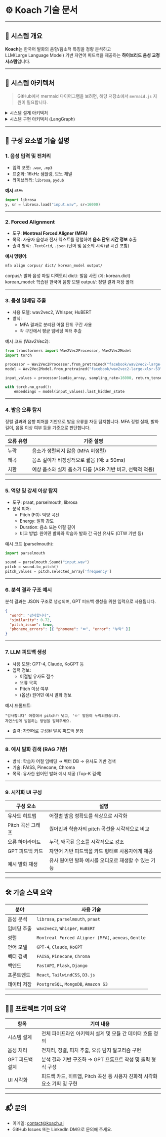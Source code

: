 # ⚙️ Koach 기술 문서

---

## 🧠 시스템 개요

**Koach**는 한국어 발화의 음향/음소적 특징을 정량 분석하고  
LLM(Large Language Model) 기반 자연어 피드백을 제공하는 **하이브리드 음성 교정 시스템**입니다.

---

## 🧱 시스템 아키텍처

> GitHub에서 mermaid 다이어그램을 보려면, 해당 저장소에서 `mermaid.js` 지원이 필요합니다.

<details>
<summary>시스템 설계 아키텍처</summary>

```mermaid
flowchart TD
    A["🎙️ 학습자 음성 입력"] --> B1["📁 음성 전처리"]

    B1 --> B2["🧭 Forced Alignment\n(단어/음소 정렬)"]
    B1 --> B3["📈 음향 피처 추출\n(Pitch, Duration 등)"]
    B1 --> B4["🧠 음성 임베딩 추출\n(Wav2Vec2 / Whisper)"]

    B2 --> C1["🔍 발음 오류 탐지"]
    B3 --> C2["🔍 억양 및 강세 이상 탐지"]
    B4 --> C3["🔍 원어민 발화와 유사도 분석"]

    C1 --> D["🧠 LLM 피드백 프롬프트 구조 구성\n(분석 결과 통합)"]
    C2 --> D
    C3 --> D

    D --> E["🧠 LLM 피드백 결과 생성\n(분석 기반 프롬프트)"]

    E --> F["🖥️ UI 출력\n시각화 및 피드백 카드"]
```
</details>

<details>
<summary>시스템 구현 아키텍처 (LangGraph)</summary>

```mermaid
flowchart TD
    Start([▶️ Start]) --> ExtractFeatures["🎧 ExtractFeatures<br>피처 추출"]
    ExtractFeatures -->|✔| AnalyzeFeatures["🧠 AnalyzeFeatures<br>발음 오류, pitch, 유사도"]
    ExtractFeatures -->|❌ 오류| ErrorHandler["🚨 ErrorHandler<br>예외 처리"]

    AnalyzeFeatures -->|✔| ClassifyFeedback["🧠 ClassifyFeedbackType<br>칭찬형 / 제안형 / 오류수정형"]
    AnalyzeFeatures -->|❌ 오류| ErrorHandler

    ClassifyFeedback -->|칭찬형| GPT_Praise["🤖 GPT_Praise<br>칭찬 중심 피드백"]
    ClassifyFeedback -->|제안형| GPT_Suggest["🤖 GPT_Suggest<br>발음 개선 제안"]
    ClassifyFeedback -->|수정형| GPT_ErrorFix["🤖 GPT_ErrorFix<br>오류 수정 설명"]
    ClassifyFeedback -->|❌ 오류| ErrorHandler

    %% GPT 노드 결과
    GPT_Praise -->|✔| SaveFeedback["💾 SaveFeedback<br>피드백 저장"]
    GPT_Suggest -->|✔| SaveFeedback
    GPT_ErrorFix -->|✔| SaveFeedback

    %% GPT 실패 시 재시도
    GPT_Praise -->|❌ 실패| RetryGPT["🔁 RetryGPT<br>GPT 재시도"]
    GPT_Suggest -->|❌ 실패| RetryGPT
    GPT_ErrorFix -->|❌ 실패| RetryGPT

    RetryGPT -->|재시도 성공| SaveFeedback
    RetryGPT -->|재시도 실패| ErrorHandler

    %% 오류 핸들링 → fallback 피드백
    ErrorHandler --> LogError["📝 LogError<br>에러 정보 저장"]
    LogError --> FallbackFeedback["🛟 FallbackFeedback<br>기본 피드백 생성"]
    FallbackFeedback --> SaveFeedback

    SaveFeedback --> LogState["📊 LogState<br>중간 결과 저장"]
    LogState --> UserNotification["📣 UserNotification<br>사용자 메시지 구성"]
    UserNotification --> Return(["✅ Return<br>피드백 응답 반환"])
    Return --> End([🏁 End])
```

</details>

---

## 🔧 구성 요소별 기술 설명

### 1. 음성 입력 및 전처리

- 입력 포맷: `.wav`, `.mp3`
- 표준화: 16kHz 샘플링, 모노 채널
- 라이브러리: `librosa`, `pydub`

**예시 코드:**

```python
import librosa
y, sr = librosa.load("input.wav", sr=16000)
```

---

### 2. Forced Alignment

- 도구: **Montreal Forced Aligner (MFA)**
- 목적: 사용자 음성과 전사 텍스트를 정렬하여 **음소 단위 시간 정보** 추출
- 출력 형식: `.TextGrid`, `.json` (단어 및 음소의 시작/끝 시간 포함)

**예시 명령어:**

```bash
mfa align corpus/ dict/ korean_model output/
```

corpus/: 발화 음성 파일 디렉토리
dict/: 발음 사전 (예: korean.dict)
korean_model: 학습된 한국어 음향 모델
output/: 정렬 결과 저장 폴더

---

### 3. 음성 임베딩 추출

- 사용 모델: wav2vec2, Whisper, HuBERT
- 방식:
  - MFA 결과로 분리된 어절 단위 구간 사용
  - 각 구간에서 평균 임베딩 벡터 추출

예시 코드 (Wav2Vec2):

```python
from transformers import Wav2Vec2Processor, Wav2Vec2Model
import torch

processor = Wav2Vec2Processor.from_pretrained("facebook/wav2vec2-large-xlsr-53")
model = Wav2Vec2Model.from_pretrained("facebook/wav2vec2-large-xlsr-53")

input_values = processor(audio_array, sampling_rate=16000, return_tensors="pt").input_values

with torch.no_grad():
    embeddings = model(input_values).last_hidden_state
```

---

### 4. 발음 오류 탐지

정렬 결과와 음향 피처를 기반으로 발음 오류를 자동 탐지합니다.
MFA 정렬 실패, 발화 길이, 음절 이상 여부 등을 기준으로 판단합니다.

| 오류 유형 | 기준 설명                                                 |
| --------- | --------------------------------------------------------- |
| 누락      | 음소가 정렬되지 않음 (MFA 미정렬)                         |
| 왜곡      | 음소 길이가 비정상적으로 짧음 (예: ≤ 50ms)                |
| 치환      | 예상 음소와 실제 음소가 다름 (ASR 기반 비교, 선택적 적용) |

---

### 5. 억양 및 강세 이상 탐지

- 도구: praat, parselmouth, librosa
- 분석 피처:
  - Pitch (F0): 억양 곡선
  - Energy: 발화 강도
  - Duration: 음소 또는 어절 길이
  - 비교 방법: 원어민 발화와 학습자 발화 간 곡선 유사도 (DTW 기반 등)

예시 코드 (parselmouth):

```python
import parselmouth

sound = parselmouth.Sound("input.wav")
pitch = sound.to_pitch()
pitch_values = pitch.selected_array['frequency']
```

---

### 6. 분석 결과 구조 예시

분석 결과는 JSON 구조로 생성되며, GPT 피드백 생성을 위한 입력으로 사용됩니다.

```json
{
  "word": "감사합니다",
  "similarity": 0.72,
  "pitch_issue": true,
  "phoneme_errors": [{ "phoneme": "ㅁ", "error": "누락" }]
}
```

---

### 7. LLM 피드백 생성

- 사용 모델: GPT-4, Claude, KoGPT 등
- 입력 정보:
  - 어절별 유사도 점수
  - 오류 목록
  - Pitch 이상 여부
  - (옵션) 원어민 예시 발화 정보

예시 프롬프트:

```
"감사합니다" 어절에서 pitch가 낮고, 'ㅁ' 발음이 누락되었습니다.
자연스럽게 발음하는 방법을 알려주세요.
```

- 출력: 자연어로 구성된 발음 피드백 문장

---

### 8. 예시 발화 검색 (RAG 기반)

- 방식: 학습자 어절 임베딩 → 벡터 DB → 유사도 기반 검색
- 기술: FAISS, Pinecone, Chroma
- 목적: 유사한 원어민 발화 예시 제공 (Top-K 검색)

---

### 9. 시각화 UI 구성

| 구성 요소         | 설명                                                 |
| ----------------- | ---------------------------------------------------- |
| 유사도 히트맵     | 어절별 발음 정확도를 색상으로 시각화                 |
| Pitch 곡선 그래프 | 원어민과 학습자의 pitch 곡선을 시각적으로 비교       |
| 오류 하이라이트   | 누락, 왜곡된 음소를 시각적으로 강조                  |
| GPT 피드백 카드   | 자연어 기반 피드백을 카드 형태로 사용자에게 제공     |
| 예시 발화 재생    | 유사 원어민 발화 예시를 오디오로 재생할 수 있는 기능 |

---

## 🛠️ 기술 스택 요약

| 분야        | 사용 기술                                           |
| ----------- | --------------------------------------------------- |
| 음성 분석   | `librosa`, `parselmouth`, `praat`                   |
| 임베딩 추출 | `wav2vec2`, `Whisper`, `HuBERT`                     |
| 정렬        | `Montreal Forced Aligner (MFA)`, `aeneas`, `Gentle` |
| 언어 모델   | `GPT-4`, `Claude`, `KoGPT`                          |
| 벡터 검색   | `FAISS`, `Pinecone`, `Chroma`                       |
| 백엔드      | `FastAPI`, `Flask`, `Django`                        |
| 프론트엔드  | `React`, `TailwindCSS`, `D3.js`                     |
| 데이터 저장 | `PostgreSQL`, `MongoDB`, `Amazon S3`                |

---

## 👨‍💻 프로젝트 기여 요약

| 항목            | 기여 내용                                                                 |
| --------------- | ------------------------------------------------------------------------- |
| 시스템 설계     | 전체 파이프라인 아키텍처 설계 및 모듈 간 데이터 흐름 정의                 |
| 음성 처리       | 전처리, 정렬, 피처 추출, 오류 탐지 알고리즘 구현                          |
| GPT 피드백 설계 | 분석 결과 기반 구조화 → GPT 프롬프트 작성 및 출력 형식 구성               |
| UI 시각화       | 피드백 카드, 히트맵, Pitch 곡선 등 사용자 친화적 시각화 요소 기획 및 구현 |

---

## 📬 문의

- 이메일: contact@koach.ai
- GitHub Issues 또는 LinkedIn DM으로 문의해 주세요.
